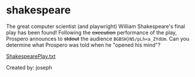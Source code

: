 # shakespeare
The great computer scientist (and playwright) William Shakespeare's final play has been found! Following the ~~execution~~ performance of the play, Prospero announces to ~~stdout~~ the audience `BGBSH}N5/pLh<a_ZYdUm`. Can you determine what Prospero was told when he "opened his mind"?

[ShakespearePlay.txt](./ShakespearesPlay.txt)

Created by: joseph
